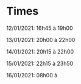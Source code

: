 # Times

12/01/2021: 16h45 à 19h00

13/01/2021: 20h00 à 22h00

14/01/2021: 20h15 à 22h00

15/01/2021: 22h15 à 23h50

16/01/2021: 08h00 à
